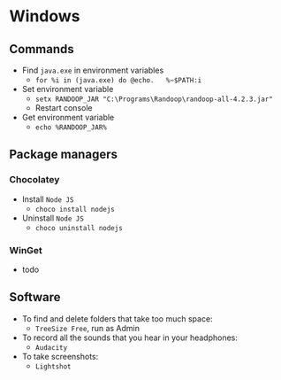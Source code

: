 # Windows
## Commands
* Find `java.exe` in environment variables
  * `for %i in (java.exe) do @echo.   %~$PATH:i`
* Set environment variable
    * `setx RANDOOP_JAR "C:\Programs\Randoop\randoop-all-4.2.3.jar"`
    * Restart console
* Get environment variable
    * `echo %RANDOOP_JAR%`
      

## Package managers
### Chocolatey
* Install `Node JS`
    * `choco install nodejs`
* Uninstall `Node JS`
    * `choco uninstall nodejs`
### WinGet
* todo

## Software
* To find and delete folders that take too much space:
    * `TreeSize Free`, run as Admin
* To record all the sounds that you hear in your headphones:
    * `Audacity`
* To take screenshots:
    * `Lightshot`

